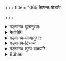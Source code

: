 +++
title = "065 केशान्तः षोडशे"

+++

<details><summary>गङ्गानथ-मूलानुवादः</summary>

The sacrament of Keśānta is ordained for the Brāhmaṇa in his sixteenth year; for the Kṣatriya in his twenty-second year, and for the Vaiśya two years later.—(65)
</details>

<details><summary>मेधातिथिः</summary>

**केशान्तो** नाम संस्करः । स गर्भ**षोडशे वर्षे ब्राह्मणस्य **कर्तव्यः । तस्य च स्वरूपपरिज्ञाने गृह्यम् एव शरणम् । द्वे वर्षे ऽधिके यस्य द्वाविंशस्य तस्मिन् द्व्यधिके **द्वाविंशे** । अथ वा कालमात्रम् अन्यपदार्थः । **ततो** द्वाविंशाद् वर्षाद् **द्व्यधिके** काले । **वैश्यस्येति** । द्विशब्दस्य च वर्षाण्य् एव संख्येयानि प्रकृतानि हि तानि ॥ २.६५ ॥
</details>

<details><summary>गङ्गानथ-भाष्यानुवादः</summary>

‘*Keśānta*—Hair-clipping. is—the name of a particular sacrament. This sacrament should be done, for the Brāhmaṇa, in his sixteenth year, from conception. For a knowledge of the exact form of this sacrament our only source is the Gṛhyasūtra.

‘*Two years later*’—*i.e*., in the year, which is two years later than the twenty-second. Or, the compound may be taken as qualifying ‘time,’ so that the meaning is—‘at the time which comes two years later than the twenty-second,’—‘*for the Vaiśya*.’ The numeral adjective ‘two’ must be taken as qualifying *years*; as the whole verse refers to *years*.—(65)
</details>

<details><summary>गङ्गानथ-टिप्पन्यः</summary>

This verse is quoted in *Puruṣārthacintāmaṇi* (p. 444);—in *Hemādri* (Śrāddha, p. 778);—in *Smṛticandrikā* (Saṃskāra, p. 107);—in
*Saṃskāramayūkha* (p. 637), which explains *Dvyadhike* as in the
twenty-fourth year;—and in *Saṃskāraratnamālā* (p. 353), which explains
*rājānyabandhuḥ* as *Kṣatriya* and *Dvyadhike* as *twenty-fourth*.

Another name for the *Keśānta* sacrament mentioned in Saṃskāramayūkha is ‘*Godāna*,’ which has been etymologically explained as —*gāvaḥ keśāḥ-dīyante chidyante yasmin*.

This verse is quoted in *Parāśaramādhava* (Ācāra, p. 457), where it is said that this rite is what is called ‘godāna’;—and in *Aparārka* (p. 67), which adds that the numbers here mentioned are to be counted from
*birth* and not from *conception*, for if the latter were meant, the
word used would have been ‘*garbhaṣoḍaśa*’ like ‘*garbhaṣṭama*.’
</details>

<details><summary>गङ्गानथ-तुल्य-वाक्यानि</summary>

*Yājñavalkya*, 1 36.—‘The *keśānta* is to be done in the sixteenth
year.’

*Āpastamba- Gṛhyasūtra*, 1.17.1-2.—‘The Godāna (Hair-cutting) in the
sixteenth year.’

*Pāraskara-Gṛhyasūtra*, 2.3.—‘When the boy is sixteen years old, comes
the *keśānta*.’

*Gobhila- Gṛhyasūtra*, 3.1.—‘Now, the Godāna in the sixteenth year; the
*keśānta* ceremony is described by the description of the *Cūḍākaraṇa*
</details>

<details><summary>Bühler</summary>

065	(The ceremony called) Kesanta (clipping the hair) is ordained for a Brahmana in the sixteenth year (from conception); for a Kshatriya, in the twenty-second; and for a Vaisya, two (years) later than that.
</details>
